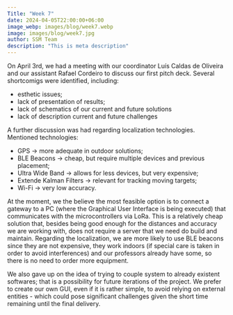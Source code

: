 ```yaml
---
Title: "Week 7"
date: 2024-04-05T22:00:00+06:00
image_webp: images/blog/week7.webp
image: images/blog/week7.jpg
author: SSM Team
description: "This is meta description"
---
```


On April 3rd, we had a meeting with our coordinator Luís Caldas de Oliveira and our assistant Rafael Cordeiro to discuss our first pitch deck.
Several shortcomigs were identified, including:
* esthetic issues;
* lack of presentation of results;
* lack of schematics of our current and future solutions
* lack of description current and future challenges

A further discussion was had regarding localization technologies.
Mentioned technologies:
* GPS -> more adequate in outdoor solutions;
* BLE Beacons -> cheap, but require multiple devices and previous placement;
* Ultra Wide Band -> allows for less devices, but very expensive;
* Extende Kalman Filters -> relevant for tracking moving targets;
* Wi-Fi -> very low accuracy.

At the moment, we the believe the most feasible option is to connect a gateway to a PC (where the Graphical User Interface is being executed) that communicates with the microcontrollers via LoRa. This is a relatively cheap solution that, besides being good enough for the distances and accuracy we are working with, does not require a server that we need do build and maintain. Regarding the localization, we are more likely to use BLE beacons since they are not expensive, they work indoors (if special care is taken in order to avoid interferences) and our professors already have some, so there is no need to order more equipment.

We also gave up on the idea of trying to couple system to already existent softwares; that is a possibility for future iterations of the project. We prefer to create our own GUI, even if it is rather simple, to avoid relying on external entities - which could pose significant challenges given the short time remaining until the final delivery.
